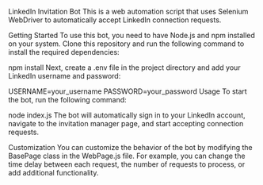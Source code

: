 LinkedIn Invitation Bot
This is a web automation script that uses Selenium WebDriver to automatically accept LinkedIn connection requests.

Getting Started
To use this bot, you need to have Node.js and npm installed on your system. Clone this repository and run the following command to install the required dependencies:

npm install
Next, create a .env file in the project directory and add your LinkedIn username and password:

USERNAME=your_username
PASSWORD=your_password
Usage
To start the bot, run the following command:

node index.js
The bot will automatically sign in to your LinkedIn account, navigate to the invitation manager page, and start accepting connection requests.

Customization
You can customize the behavior of the bot by modifying the BasePage class in the WebPage.js file. For example, you can change the time delay between each request, the number of requests to process, or add additional functionality.